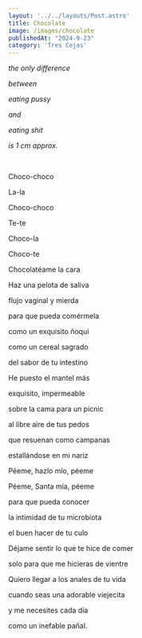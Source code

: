 ```yaml
---
layout: '../../layouts/Post.astro'
title: Chocolate
image: /images/chocolate
publishedAt: "2024-9-23"
category: 'Tres Cejas'
---
```


*the only difference*

*between*

*eating pussy*

*and*

*eating shit*

*is 1 cm approx.*

<br>

Choco-choco

La-la

Choco-choco

Te-te

Choco-la

Choco-te

Chocolatéame la cara

Haz una pelota de saliva

flujo vaginal y mierda

para que pueda comérmela

como un exquisito ñoqui

como un cereal sagrado

del sabor de tu intestino

He puesto el mantel más

exquisito, impermeable

sobre la cama para un picnic

al libre aire de tus pedos

que resuenan como campanas

estallándose en mi nariz

Péeme, hazlo mío, péeme

Péeme, Santa mía, péeme

para que pueda conocer

la intimidad de tu microbiota

el buen hacer de tu culo

Déjame sentir lo que te hice de comer

solo para que me hicieras de vientre

Quiero llegar a los anales de tu vida

cuando seas una adorable viejecita

y me necesites cada día

como un inefable pañal.